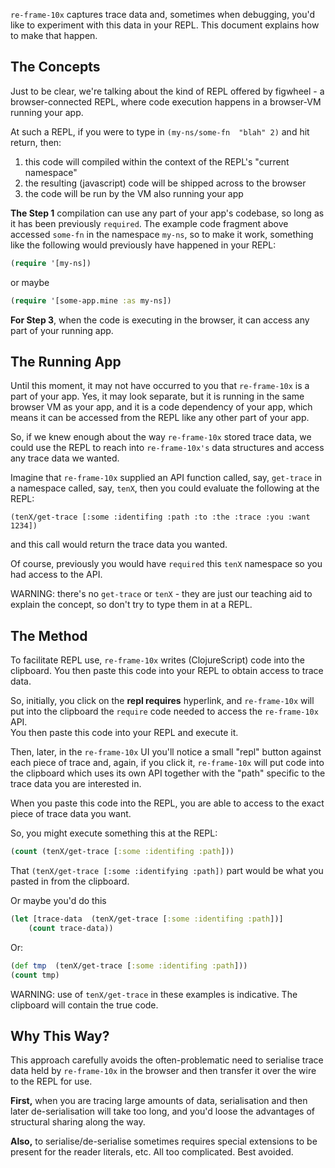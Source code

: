 
`re-frame-10x` captures trace data and, sometimes when debugging, 
you'd like to experiment with this data in your REPL. This document 
explains how to make that happen.

## The Concepts

Just to be clear, we're talking about the kind of 
REPL offered by figwheel - a browser-connected REPL, where code execution happens in a browser-VM running your app. 

At such a REPL, if you were to
type in `(my-ns/some-fn  "blah" 2)` and hit return, 
then:
 1. this code will compiled within the context of the REPL's "current namespace" 
 2. the resulting (javascript) code will be shipped across to the browser 
 3. the code will be run by the VM also running your app 

**The Step 1** compilation can use any part of your app's codebase, so long as it 
has been previously `required`. The example code fragment above accessed `some-fn` 
in the namespace `my-ns`, so to make it work, something like the following would
previously have happened in your REPL: 
```clj
(require '[my-ns])
```
or maybe
```clj
(require '[some-app.mine :as my-ns])
```

**For Step 3**, when the code is executing in the browser, it can access any 
part of your running app. 

## The Running App

Until this moment, it may not have occurred to you that `re-frame-10x` is
a part of your app. Yes, it may look separate, but it is running in the same browser VM
as your app, and it is a code dependency of your app, which means it can 
be accessed from the REPL like any other part of your app.

So, if we knew enough about the way `re-frame-10x` stored
trace data, we could use the REPL to reach into `re-frame-10x's` 
data structures and access any trace data we wanted.

Imagine that `re-frame-10x` supplied an API function called, say, `get-trace` 
in a namespace called, say, `tenX`, then you could evaluate the following at the REPL: 
``` 
(tenX/get-trace [:some :identifing :path :to :the :trace :you :want 1234])
```
and this call would return the trace data you wanted.  

Of course, previously you would have `required` this `tenX` namespace so you had access to the API.

WARNING: there's no `get-trace` or `tenX` - they are just our teaching aid
to explain the concept, so don't try to type them in at a REPL. 

## The Method 

To facilitate REPL use, `re-frame-10x` writes (ClojureScript) code into the clipboard.
You then paste this code into your REPL to obtain access to trace data.

So, initially, you click on the **repl requires** hyperlink, and `re-frame-10x` will 
put into the clipboard the `require` code needed to access the `re-frame-10x` API.  
You then paste this code into your REPL and execute it. 
 
Then, later, in the `re-frame-10x` UI you'll notice a small "repl" 
button against each piece of trace and, again, if you click it, `re-frame-10x` will put code into 
the clipboard which uses its own API together with the "path" specific to the trace data you are interested in. 

When you paste this code into the REPL, you are able to access to the exact 
piece of trace data you want.

So, you might execute something this at the REPL: 
```clj
(count (tenX/get-trace [:some :identifing :path]))
```

That `(tenX/get-trace [:some :identifying :path])` part would be what you pasted in
from the clipboard. 

Or maybe you'd do this
```clj
(let [trace-data  (tenX/get-trace [:some :identifing :path])]
    (count trace-data))
```
Or:
```cljs
(def tmp  (tenX/get-trace [:some :identifing :path]))
(count tmp)
```

WARNING: use of `tenX/get-trace` in these examples is indicative. The clipboard 
will contain the true code. 

<!-- put screenshots/gif in here -->


## Why This Way?

This approach carefully avoids the often-problematic need to 
serialise trace data held by `re-frame-10x` in the browser and then 
transfer it over the wire to the REPL for use. 

**First,** when you are tracing large amounts of data, serialisation and then 
later de-serialisation will 
take too long, and you'd loose the advantages 
of structural sharing along the way. 

**Also,** to serialise/de-serialise sometimes requires special extensions to be 
present for the reader literals, etc.  All too complicated. Best avoided.  

 
